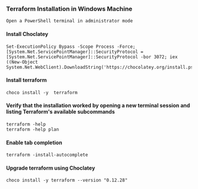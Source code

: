 
### Terraform Installation in Windows Machine
```
Open a PowerShell terminal in administrator mode
```
#### Install Choclatey
```
Set-ExecutionPolicy Bypass -Scope Process -Force; [System.Net.ServicePointManager]::SecurityProtocol = [System.Net.ServicePointManager]::SecurityProtocol -bor 3072; iex ((New-Object System.Net.WebClient).DownloadString('https://chocolatey.org/install.ps1'))
```
#### Install terraform
````
choco install -y  terraform
````
#### Verify that the installation worked by opening a new terminal session and listing Terraform's available subcommands
```
terraform -help
terraform -help plan
```
#### Enable tab completion
```
terraform -install-autocomplete
```
#### Upgrade terraform using Choclatey
````
choco install -y terraform --version "0.12.28"
````
